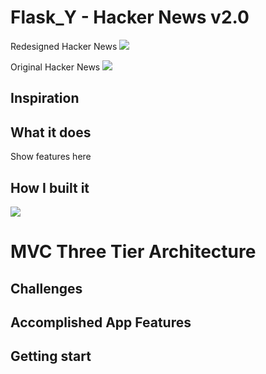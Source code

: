 # Flask_Y - Hacker News v2.0

Redesigned Hacker News
![](https://github.com/mnguyen0226/flask_y/blob/main/docs/hacker_new_redesign.PNG)

Original Hacker News
![](https://github.com/mnguyen0226/flask_y/blob/main/docs/hacker_news_original.PNG)

## Inspiration


## What it does 

Show features here

## How I built it

![](https://github.com/mnguyen0226/flask_y/blob/main/docs/MVC_model.png)

# MVC Three Tier Architecture

## Challenges


## Accomplished App Features


## Getting start


